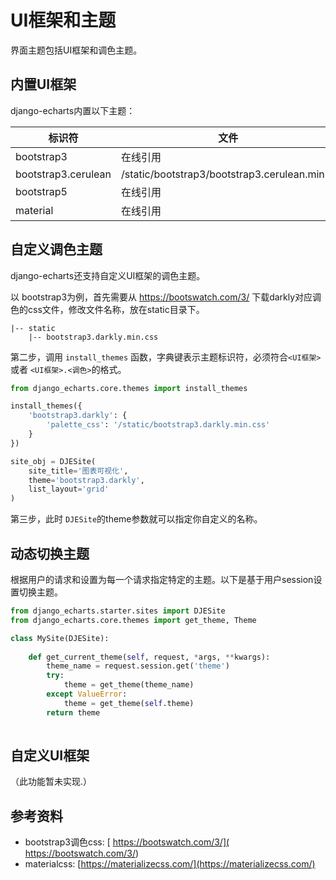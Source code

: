 # UI框架和主题

界面主题包括UI框架和调色主题。

## 内置UI框架

django-echarts内置以下主题：

| 标识符              | 文件                                          | 备注    |
| ------------------- | --------------------------------------------- | ------- |
| bootstrap3          | 在线引用                                      | v0.5.0+ |
| bootstrap3.cerulean | /static/bootstrap3/bootstrap3.cerulean.min.js | v0.5.0+ |
| bootstrap5          | 在线引用                                      | v0.5.0+ |
| material            | 在线引用                                      | v0.5.0+ |

## 自定义调色主题

django-echarts还支持自定义UI框架的调色主题。

以 bootstrap3为例，首先需要从 https://bootswatch.com/3/ 下载darkly对应调色的css文件，修改文件名称，放在static目录下。

```text
|-- static
    |-- bootstrap3.darkly.min.css
```



第二步，调用 `install_themes` 函数，字典键表示主题标识符，必须符合`<UI框架>` 或者 `<UI框架>.<调色>`的格式。

```python
from django_echarts.core.themes import install_themes

install_themes({
    'bootstrap3.darkly': {
        'palette_css': '/static/bootstrap3.darkly.min.css'
    }
})

site_obj = DJESite(
    site_title='图表可视化',
    theme='bootstrap3.darkly',
    list_layout='grid'
)
```

第三步，此时 `DJESite`的theme参数就可以指定你自定义的名称。

## 动态切换主题

根据用户的请求和设置为每一个请求指定特定的主题。以下是基于用户session设置切换主题。

```python
from django_echarts.starter.sites import DJESite
from django_echarts.core.themes import get_theme, Theme

class MySite(DJESite):
    
    def get_current_theme(self, request, *args, **kwargs):
        theme_name = request.session.get('theme')
        try:
            theme = get_theme(theme_name)
        except ValueError:
            theme = get_theme(self.theme)
        return theme
        
```



## 自定义UI框架

（此功能暂未实现.）

## 参考资料

- bootstrap3调色css: [ https://bootswatch.com/3/]( https://bootswatch.com/3/)
- materialcss: [https://materializecss.com/](https://materializecss.com/)